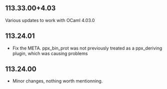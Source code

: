 ## 113.33.00+4.03

Various updates to work with OCaml 4.03.0

## 113.24.01

- Fix the META. ppx\_bin\_prot was not previously treated as a
  ppx\_deriving plugin, which was causing problems

## 113.24.00

- Minor changes, nothing worth mentionning.
